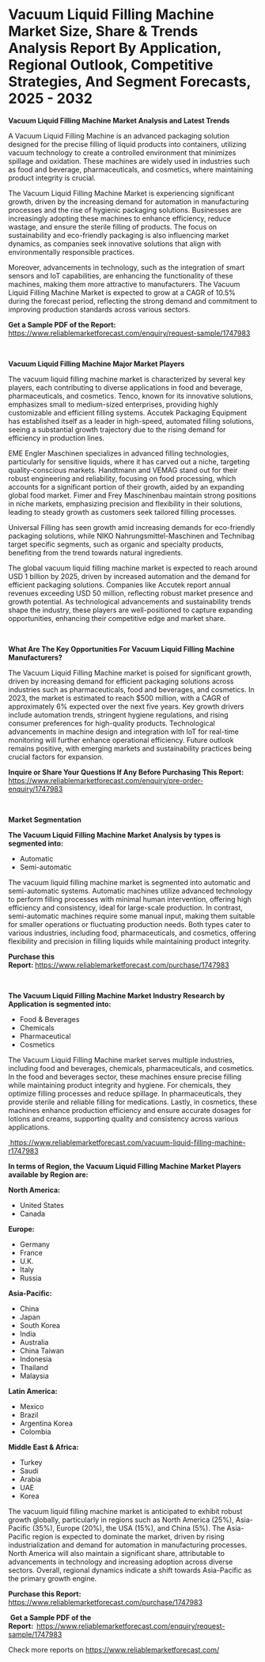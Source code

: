 <p><h1>Vacuum Liquid Filling Machine Market Size, Share & Trends Analysis Report By Application, Regional Outlook, Competitive Strategies, And Segment Forecasts, 2025 - 2032</h1></p><p><strong>Vacuum Liquid Filling Machine Market Analysis and Latest Trends</strong></p>
<p><p>A Vacuum Liquid Filling Machine is an advanced packaging solution designed for the precise filling of liquid products into containers, utilizing vacuum technology to create a controlled environment that minimizes spillage and oxidation. These machines are widely used in industries such as food and beverage, pharmaceuticals, and cosmetics, where maintaining product integrity is crucial.</p><p>The Vacuum Liquid Filling Machine Market is experiencing significant growth, driven by the increasing demand for automation in manufacturing processes and the rise of hygienic packaging solutions. Businesses are increasingly adopting these machines to enhance efficiency, reduce wastage, and ensure the sterile filling of products. The focus on sustainability and eco-friendly packaging is also influencing market dynamics, as companies seek innovative solutions that align with environmentally responsible practices.</p><p>Moreover, advancements in technology, such as the integration of smart sensors and IoT capabilities, are enhancing the functionality of these machines, making them more attractive to manufacturers. The Vacuum Liquid Filling Machine Market is expected to grow at a CAGR of 10.5% during the forecast period, reflecting the strong demand and commitment to improving production standards across various sectors.</p></p>
<p><strong>Get a Sample PDF of the Report:&nbsp;</strong> <a href="https://www.reliablemarketforecast.com/enquiry/request-sample/1747983?utm_campaign=3175&utm_medium=2&utm_source=Github&utm_content=ia&utm_term=10042025&utm_id=vacuum-liquid-filling-machine">https://www.reliablemarketforecast.com/enquiry/request-sample/1747983</a></p>
<p>&nbsp;</p>
<p><strong>Vacuum Liquid Filling Machine Major Market Players</strong></p>
<p><p>The vacuum liquid filling machine market is characterized by several key players, each contributing to diverse applications in food and beverage, pharmaceuticals, and cosmetics. Tenco, known for its innovative solutions, emphasizes small to medium-sized enterprises, providing highly customizable and efficient filling systems. Accutek Packaging Equipment has established itself as a leader in high-speed, automated filling solutions, seeing a substantial growth trajectory due to the rising demand for efficiency in production lines.</p><p>EME Engler Maschinen specializes in advanced filling technologies, particularly for sensitive liquids, where it has carved out a niche, targeting quality-conscious markets. Handtmann and VEMAG stand out for their robust engineering and reliability, focusing on food processing, which accounts for a significant portion of their growth, aided by an expanding global food market. Fimer and Frey Maschinenbau maintain strong positions in niche markets, emphasizing precision and flexibility in their solutions, leading to steady growth as customers seek tailored filling processes.</p><p>Universal Filling has seen growth amid increasing demands for eco-friendly packaging solutions, while NIKO Nahrungsmittel-Maschinen and Technibag target specific segments, such as organic and specialty products, benefiting from the trend towards natural ingredients.</p><p>The global vacuum liquid filling machine market is expected to reach around USD 1 billion by 2025, driven by increased automation and the demand for efficient packaging solutions. Companies like Accutek report annual revenues exceeding USD 50 million, reflecting robust market presence and growth potential. As technological advancements and sustainability trends shape the industry, these players are well-positioned to capture expanding opportunities, enhancing their competitive edge and market share.</p></p>
<p>&nbsp;</p>
<p><strong>What Are The Key Opportunities For Vacuum Liquid Filling Machine Manufacturers?</strong></p>
<p><p>The Vacuum Liquid Filling Machine market is poised for significant growth, driven by increasing demand for efficient packaging solutions across industries such as pharmaceuticals, food and beverages, and cosmetics. In 2023, the market is estimated to reach $500 million, with a CAGR of approximately 6% expected over the next five years. Key growth drivers include automation trends, stringent hygiene regulations, and rising consumer preferences for high-quality products. Technological advancements in machine design and integration with IoT for real-time monitoring will further enhance operational efficiency. Future outlook remains positive, with emerging markets and sustainability practices being crucial factors for expansion.</p></p>
<p><strong>Inquire or Share Your Questions If Any Before Purchasing This Report:</strong> <a href="https://www.reliablemarketforecast.com/enquiry/pre-order-enquiry/1747983?utm_campaign=3175&utm_medium=2&utm_source=Github&utm_content=ia&utm_term=10042025&utm_id=vacuum-liquid-filling-machine">https://www.reliablemarketforecast.com/enquiry/pre-order-enquiry/1747983</a></p>
<p>&nbsp;</p>
<p><strong>Market Segmentation</strong></p>
<p><strong>The Vacuum Liquid Filling Machine Market Analysis by types is segmented into:</strong></p>
<p><ul><li>Automatic</li><li>Semi-automatic</li></ul></p>
<p><p>The vacuum liquid filling machine market is segmented into automatic and semi-automatic systems. Automatic machines utilize advanced technology to perform filling processes with minimal human intervention, offering high efficiency and consistency, ideal for large-scale production. In contrast, semi-automatic machines require some manual input, making them suitable for smaller operations or fluctuating production needs. Both types cater to various industries, including food, pharmaceuticals, and cosmetics, offering flexibility and precision in filling liquids while maintaining product integrity.</p></p>
<p><strong>Purchase this Report:&nbsp;</strong><a href="https://www.reliablemarketforecast.com/purchase/1747983?utm_campaign=3175&utm_medium=2&utm_source=Github&utm_content=ia&utm_term=10042025&utm_id=vacuum-liquid-filling-machine">https://www.reliablemarketforecast.com/purchase/1747983</a></p>
<p>&nbsp;</p>
<p><strong>The Vacuum Liquid Filling Machine Market Industry Research by Application is segmented into:</strong></p>
<p><ul><li>Food & Beverages</li><li>Chemicals</li><li>Pharmaceutical</li><li>Cosmetics</li></ul></p>
<p><p>The Vacuum Liquid Filling Machine market serves multiple industries, including food and beverages, chemicals, pharmaceuticals, and cosmetics. In the food and beverages sector, these machines ensure precise filling while maintaining product integrity and hygiene. For chemicals, they optimize filling processes and reduce spillage. In pharmaceuticals, they provide sterile and reliable filling for medications. Lastly, in cosmetics, these machines enhance production efficiency and ensure accurate dosages for lotions and creams, supporting quality and consistency across various applications.</p></p>
<p><a href="https://www.reliablemarketforecast.com/vacuum-liquid-filling-machine-r1747983?utm_campaign=3175&utm_medium=2&utm_source=Github&utm_content=ia&utm_term=10042025&utm_id=vacuum-liquid-filling-machine">&nbsp;https://www.reliablemarketforecast.com/vacuum-liquid-filling-machine-r1747983</a></p>
<p><strong>In terms of Region, the Vacuum Liquid Filling Machine Market Players available by Region are:</strong></p>
<p>
    <p> <strong> North America: </strong>
        <ul>
            <li>United States</li>
            <li>Canada</li>
        </ul>
        </p> 
    <p> <strong> Europe: </strong>
        <ul>
            <li>Germany</li>
            <li>France</li>
            <li>U.K.</li>
            <li>Italy</li>
            <li>Russia</li>
        </ul>
        </p> 
    <p> <strong> Asia-Pacific: </strong>
        <ul>
            <li>China</li>
            <li>Japan</li>
            <li>South Korea</li>
            <li>India</li>
            <li>Australia</li>
            <li>China Taiwan</li>
            <li>Indonesia</li>
            <li>Thailand</li>
            <li>Malaysia</li>
        </ul>
        </p> 
    <p> <strong> Latin America: </strong>
        <ul>
            <li>Mexico</li>
            <li>Brazil</li>
            <li>Argentina Korea</li>
            <li>Colombia</li>
        </ul>
        </p> 
    <p> <strong> Middle East & Africa: </strong>
        <ul>
            <li>Turkey</li>
            <li>Saudi</li>
            <li>Arabia</li>
            <li>UAE</li>
            <li>Korea</li>
        </ul>
    </p>
    </p>
<p><p>The vacuum liquid filling machine market is anticipated to exhibit robust growth globally, particularly in regions such as North America (25%), Asia-Pacific (35%), Europe (20%), the USA (15%), and China (5%). The Asia-Pacific region is expected to dominate the market, driven by rising industrialization and demand for automation in manufacturing processes. North America will also maintain a significant share, attributable to advancements in technology and increasing adoption across diverse sectors. Overall, regional dynamics indicate a shift towards Asia-Pacific as the primary growth engine.</p></p>
<p><strong>Purchase this Report: </strong><a href="https://www.reliablemarketforecast.com/purchase/1747983?utm_campaign=3175&utm_medium=2&utm_source=Github&utm_content=ia&utm_term=10042025&utm_id=vacuum-liquid-filling-machine">https://www.reliablemarketforecast.com/purchase/1747983</a></p>
<p>&nbsp;<strong>Get a Sample PDF of the Report:&nbsp;&nbsp;</strong><a href="https://www.reliablemarketforecast.com/enquiry/request-sample/1747983?utm_campaign=3175&utm_medium=2&utm_source=Github&utm_content=ia&utm_term=10042025&utm_id=vacuum-liquid-filling-machine">https://www.reliablemarketforecast.com/enquiry/request-sample/1747983</a></p>
<p><strong></strong></p>
<p>Check more reports on <a href="https://www.reliablemarketforecast.com/?utm_campaign=3175&utm_medium=2&utm_source=Github&utm_content=ia&utm_term=10042025&utm_id=vacuum-liquid-filling-machine">https://www.reliablemarketforecast.com/</a></p>